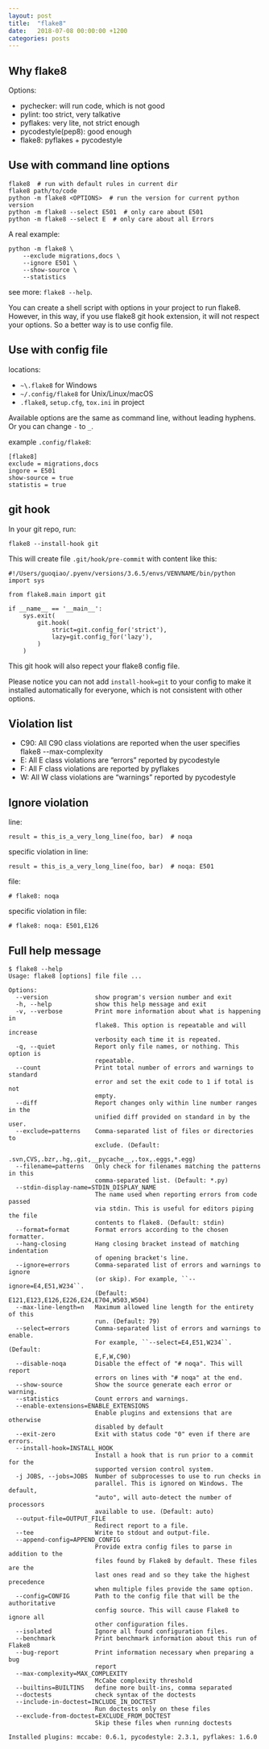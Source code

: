 ```yaml
---
layout: post
title:  "flake8"
date:   2018-07-08 00:00:00 +1200
categories: posts
---
```


## Why flake8

Options:

- pychecker: will run code, which is not good
- pylint: too strict, very talkative
- pyflakes: very lite, not strict enough
- pycodestyle(pep8): good enough
- flake8: pyflakes + pycodestyle

## Use with command line options

    flake8  # run with default rules in current dir
    flake8 path/to/code
    python -m flake8 <OPTIONS>  # run the version for current python version
    python -m flake8 --select E501  # only care about E501
    python -m flake8 --select E  # only care about all Errors

A real example:

    python -m flake8 \
        --exclude migrations,docs \
        --ignore E501 \
        --show-source \
        --statistics

see more: `flake8 --help`.

You can create a shell script with options in your project to run flake8.
However, in this way, if you use flake8 git hook extension, it will not respect
your options. So a better way is to use config file.

## Use with config file

locations:

- `~\.flake8` for Windows
- `~/.config/flake8` for Unix/Linux/macOS
- `.flake8`, `setup.cfg`, `tox.ini` in project

Available options are the same as command line, without leading hyphens.
Or you can change `-` to `_`.

example `.config/flake8`:

    [flake8]
    exclude = migrations,docs
    ingore = E501
    show-source = true
    statistis = true

## git hook

In your git repo, run:

    flake8 --install-hook git

This will create file `.git/hook/pre-commit` with content like this:

    #!/Users/guoqiao/.pyenv/versions/3.6.5/envs/VENVNAME/bin/python
    import sys

    from flake8.main import git

    if __name__ == '__main__':
        sys.exit(
            git.hook(
                strict=git.config_for('strict'),
                lazy=git.config_for('lazy'),
            )
        )

This git hook will also repect your flake8 config file.

Please notice you can not add `install-hook=git` to your config to make it
installed automatically for everyone, which is not consistent with other
options.

## Violation list

- C90: All C90 class violations are reported when the user specifies flake8 --max-complexity
- E: All E class violations are “errors” reported by pycodestyle
- F: All F class violations are reported by pyflakes
- W: All W class violations are “warnings” reported by pycodestyle

## Ignore violation

line:

    result = this_is_a_very_long_line(foo, bar)  # noqa

specific violation in line:

    result = this_is_a_very_long_line(foo, bar)  # noqa: E501

file:

    # flake8: noqa

specific violation in file:

    # flake8: noqa: E501,E126


## Full help message

    $ flake8 --help
    Usage: flake8 [options] file file ...

    Options:
      --version             show program's version number and exit
      -h, --help            show this help message and exit
      -v, --verbose         Print more information about what is happening in
                            flake8. This option is repeatable and will increase
                            verbosity each time it is repeated.
      -q, --quiet           Report only file names, or nothing. This option is
                            repeatable.
      --count               Print total number of errors and warnings to standard
                            error and set the exit code to 1 if total is not
                            empty.
      --diff                Report changes only within line number ranges in the
                            unified diff provided on standard in by the user.
      --exclude=patterns    Comma-separated list of files or directories to
                            exclude. (Default:
                            .svn,CVS,.bzr,.hg,.git,__pycache__,.tox,.eggs,*.egg)
      --filename=patterns   Only check for filenames matching the patterns in this
                            comma-separated list. (Default: *.py)
      --stdin-display-name=STDIN_DISPLAY_NAME
                            The name used when reporting errors from code passed
                            via stdin. This is useful for editors piping the file
                            contents to flake8. (Default: stdin)
      --format=format       Format errors according to the chosen formatter.
      --hang-closing        Hang closing bracket instead of matching indentation
                            of opening bracket's line.
      --ignore=errors       Comma-separated list of errors and warnings to ignore
                            (or skip). For example, ``--ignore=E4,E51,W234``.
                            (Default: E121,E123,E126,E226,E24,E704,W503,W504)
      --max-line-length=n   Maximum allowed line length for the entirety of this
                            run. (Default: 79)
      --select=errors       Comma-separated list of errors and warnings to enable.
                            For example, ``--select=E4,E51,W234``. (Default:
                            E,F,W,C90)
      --disable-noqa        Disable the effect of "# noqa". This will report
                            errors on lines with "# noqa" at the end.
      --show-source         Show the source generate each error or warning.
      --statistics          Count errors and warnings.
      --enable-extensions=ENABLE_EXTENSIONS
                            Enable plugins and extensions that are otherwise
                            disabled by default
      --exit-zero           Exit with status code "0" even if there are errors.
      --install-hook=INSTALL_HOOK
                            Install a hook that is run prior to a commit for the
                            supported version control system.
      -j JOBS, --jobs=JOBS  Number of subprocesses to use to run checks in
                            parallel. This is ignored on Windows. The default,
                            "auto", will auto-detect the number of processors
                            available to use. (Default: auto)
      --output-file=OUTPUT_FILE
                            Redirect report to a file.
      --tee                 Write to stdout and output-file.
      --append-config=APPEND_CONFIG
                            Provide extra config files to parse in addition to the
                            files found by Flake8 by default. These files are the
                            last ones read and so they take the highest precedence
                            when multiple files provide the same option.
      --config=CONFIG       Path to the config file that will be the authoritative
                            config source. This will cause Flake8 to ignore all
                            other configuration files.
      --isolated            Ignore all found configuration files.
      --benchmark           Print benchmark information about this run of Flake8
      --bug-report          Print information necessary when preparing a bug
                            report
      --max-complexity=MAX_COMPLEXITY
                            McCabe complexity threshold
      --builtins=BUILTINS   define more built-ins, comma separated
      --doctests            check syntax of the doctests
      --include-in-doctest=INCLUDE_IN_DOCTEST
                            Run doctests only on these files
      --exclude-from-doctest=EXCLUDE_FROM_DOCTEST
                            Skip these files when running doctests

    Installed plugins: mccabe: 0.6.1, pycodestyle: 2.3.1, pyflakes: 1.6.0

